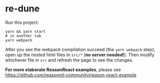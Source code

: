 # re-dune

Run this project:

```
yarn && yarn start
# in another tab
yarn webpack
```

After you see the webpack compilation succeed (the `yarn webpack` step), open up the nested html files in `src/*` (**no server needed!**). Then modify whichever file in `src` and refresh the page to see the changes.

**For more elaborate ReasonReact examples**, please see https://github.com/reasonml-community/reason-react-example
